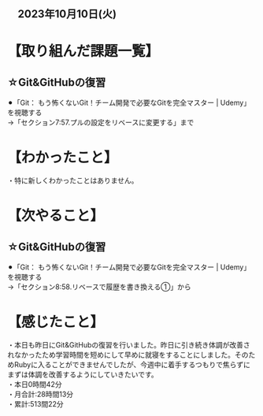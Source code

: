 ## 　2023年10月10日(火)
# 【取り組んだ課題一覧】
## ☆Git&GitHubの復習
⚫︎「Git： もう怖くないGit！チーム開発で必要なGitを完全マスター | Udemy」を視聴する<br>
→「セクション7:57.プルの設定をリベースに変更する」まで<br>
# 【わかったこと】
・特に新しくわかったことはありません。<br>
# 【次やること】
## ☆Git&GitHubの復習
⚫︎「Git： もう怖くないGit！チーム開発で必要なGitを完全マスター | Udemy」を視聴する<br>
→「セクション8:58.リベースで履歴を書き換える①」から<br>
# 【感じたこと】
・本日も昨日にGit&GitHubの復習を行いました。昨日に引き続き体調が改善されなかったため学習時間を短めにして早めに就寝をすることにしました。そのためRubyに入ることができませんでしたが、今週中に着手するつもりで焦らずにまずは体調を改善するようにしていきたいです。<br>
・本日0時間42分<br>
・月合計:28時間13分<br>
・累計:513間22分<br>
